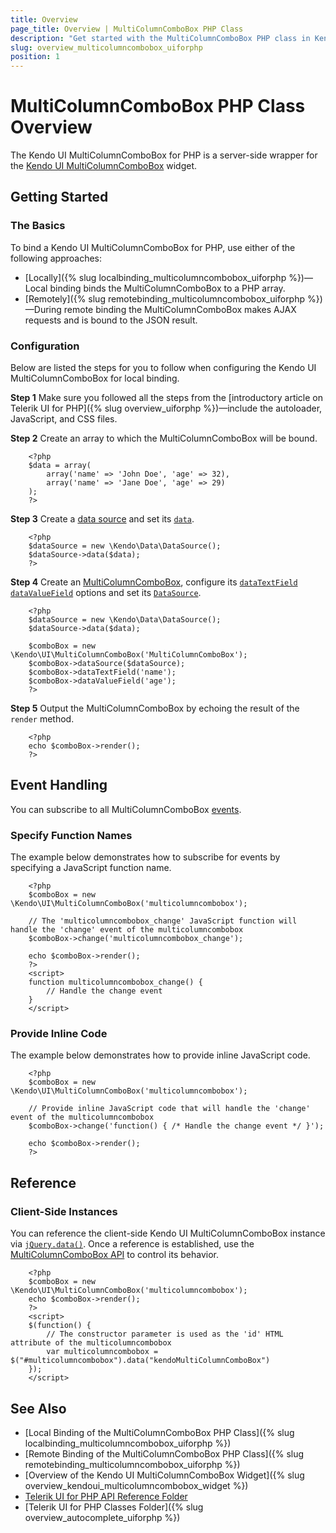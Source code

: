 ```yaml
---
title: Overview
page_title: Overview | MultiColumnComboBox PHP Class
description: "Get started with the MultiColumnComboBox PHP class in Kendo UI."
slug: overview_multicolumncombobox_uiforphp
position: 1
---
```


# MultiColumnComboBox PHP Class Overview

The Kendo UI MultiColumnComboBox for PHP is a server-side wrapper for the [Kendo UI MultiColumnComboBox](/api/javascript/ui/multicolumncombobox) widget.

## Getting Started

### The Basics

To bind a Kendo UI MultiColumnComboBox for PHP, use either of the following approaches:

* [Locally]({% slug localbinding_multicolumncombobox_uiforphp %})&mdash;Local binding binds the MultiColumnComboBox to a PHP array.
* [Remotely]({% slug remotebinding_multicolumncombobox_uiforphp %})&mdash;During remote binding the MultiColumnComboBox makes AJAX requests and is bound to the JSON result.

### Configuration

Below are listed the steps for you to follow when configuring the Kendo UI MultiColumnComboBox for local binding.

**Step 1** Make sure you followed all the steps from the [introductory article on Telerik UI for PHP]({% slug overview_uiforphp %})&mdash;include the autoloader, JavaScript, and CSS files.

**Step 2** Create an array to which the MultiColumnComboBox will be bound.



        <?php
        $data = array(
            array('name' => 'John Doe', 'age' => 32),
            array('name' => 'Jane Doe', 'age' => 29)
        );
        ?>

**Step 3** Create a [data source](/api/php/Kendo/Data/DataSource) and set its [`data`](/api/php/Kendo/Data/DataSource#data).



        <?php
        $dataSource = new \Kendo\Data\DataSource();
        $dataSource->data($data);
        ?>

**Step 4** Create an [MultiColumnComboBox](/api/php/Kendo/UI/MultiColumnComboBox), configure its [`dataTextField`](/api/php/Kendo/UI/MultiColumnComboBox#datatextfield) [`dataValueField`](/api/php/Kendo/UI/MultiColumnComboBox#datavaluefield) options and set its [`DataSource`](/api/php/Kendo/UI/AutoComplete#datasource).



        <?php
        $dataSource = new \Kendo\Data\DataSource();
        $dataSource->data($data);

        $comboBox = new \Kendo\UI\MultiColumnComboBox('MultiColumnComboBox');
        $comboBox->dataSource($dataSource);
        $comboBox->dataTextField('name');
        $comboBox->dataValueField('age');
        ?>

**Step 5** Output the MultiColumnComboBox by echoing the result of the `render` method.



        <?php
        echo $comboBox->render();
        ?>

## Event Handling

You can subscribe to all MultiColumnComboBox [events](https://docs.telerik.com/kendo-ui/api/javascript/ui/multicolumncombobox#events).

### Specify Function Names

The example below demonstrates how to subscribe for events by specifying a JavaScript function name.



        <?php
        $comboBox = new \Kendo\UI\MultiColumnComboBox('multicolumncombobox');

        // The 'multicolumncombobox_change' JavaScript function will handle the 'change' event of the multicolumncombobox
        $comboBox->change('multicolumncombobox_change');

        echo $comboBox->render();
        ?>
        <script>
        function multicolumncombobox_change() {
            // Handle the change event
        }
        </script>

### Provide Inline Code

The example below demonstrates how to provide inline JavaScript code.



        <?php
        $comboBox = new \Kendo\UI\MultiColumnComboBox('multicolumncombobox');

        // Provide inline JavaScript code that will handle the 'change' event of the multicolumncombobox
        $comboBox->change('function() { /* Handle the change event */ }');

        echo $comboBox->render();
        ?>

<!--*-->
## Reference

### Client-Side Instances

You can reference the client-side Kendo UI MultiColumnComboBox instance via [`jQuery.data()`](http://api.jquery.com/jQuery.data/). Once a reference is established, use the [MultiColumnComboBox API](/api/javascript/ui/multicolumncombobox#methods) to control its behavior.



        <?php
        $comboBox = new \Kendo\UI\MultiColumnComboBox('multicolumncombobox');
        echo $comboBox->render();
        ?>
        <script>
        $(function() {
            // The constructor parameter is used as the 'id' HTML attribute of the multicolumncombobox
            var multicolumncombobox = $("#multicolumncombobox").data("kendoMultiColumnComboBox")
        });
        </script>

## See Also

* [Local Binding of the MultiColumnComboBox PHP Class]({% slug localbinding_multicolumncombobox_uiforphp %})
* [Remote Binding of the MultiColumnComboBox PHP Class]({% slug remotebinding_multicolumncombobox_uiforphp %})
* [Overview of the Kendo UI MultiColumnComboBox Widget]({% slug overview_kendoui_multicolumncombobox_widget %})
* [Telerik UI for PHP API Reference Folder](/api/php/Kendo/UI/AutoComplete)
* [Telerik UI for PHP Classes Folder]({% slug overview_autocomplete_uiforphp %})
